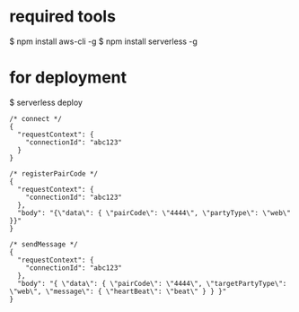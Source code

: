 # required tools
  $ npm install aws-cli -g
  $ npm install serverless -g

# for deployment
$ serverless deploy

```
/* connect */
{
  "requestContext": {
    "connectionId": "abc123"
  }
}
```

```
/* registerPairCode */
{
  "requestContext": {
    "connectionId": "abc123"
  },
  "body": "{\"data\": { \"pairCode\": \"4444\", \"partyType\": \"web\" }}"
}
```

```
/* sendMessage */
{
  "requestContext": {
    "connectionId": "abc123"
  },
  "body": "{ \"data\": { \"pairCode\": \"4444\", \"targetPartyType\": \"web\", \"message\": { \"heartBeat\": \"beat\" } } }"
}
```
